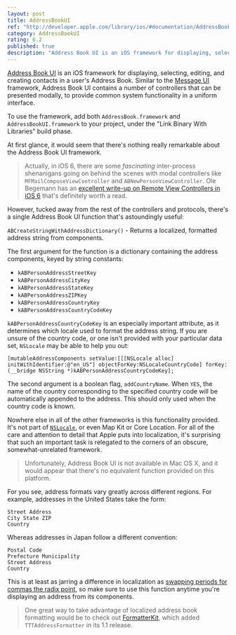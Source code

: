 ```yaml
---
layout: post
title: AddressBookUI
ref: "http://developer.apple.com/library/ios/#documentation/AddressBookUI/Reference/AddressBookUI_Framework/_index.html"
category: AddressBookUI
rating: 6.2
published: true
description: "Address Book UI is an iOS framework for displaying, selecting, editing, and creating contacts in a user's Address Book. Similar to the Message UI framework, Address Book UI contains a number of controllers that can be presented modally, to provide common system functionality in a uniform interface."
---
```


[Address Book UI](http://developer.apple.com/library/ios/#documentation/AddressBookUI/Reference/AddressBookUI_Framework/_index.html) is an iOS framework for displaying, selecting, editing, and creating contacts in a user's Address Book. Similar to the [Message UI](http://developer.apple.com/library/ios/#documentation/MessageUI/Reference/MessageUI_Framework_Reference/_index.html) framework, Address Book UI contains a number of controllers that can be presented modally, to provide common system functionality in a uniform interface.

To use the framework, add both `AddressBook.framework` and `AddressBookUI.framework` to your project, under the "Link Binary With Libraries" build phase.

At first glance, it would seem that there's nothing really remarkable about the Address Book UI framework.

> Actually, in iOS 6, there are some _fascinating_ inter-process shenanigans going on behind the scenes with modal controllers like `MFMailComposeViewController` and `ABNewPersonViewController`. Ole Begemann has an [excellent write-up on Remote View Controllers in iOS 6](http://oleb.net/blog/2012/10/remote-view-controllers-in-ios-6/) that's definitely worth a read.

However, tucked away from the rest of the controllers and protocols, there's a single Address Book UI function that's astoundingly useful:

`ABCreateStringWithAddressDictionary()` - Returns a localized, formatted address string from components.

The first argument for the function is a dictionary containing the address components, keyed by string constants:

- `kABPersonAddressStreetKey`
- `kABPersonAddressCityKey`
- `kABPersonAddressStateKey`
- `kABPersonAddressZIPKey`
- `kABPersonAddressCountryKey`
- `kABPersonAddressCountryCodeKey`

`kABPersonAddressCountryCodeKey` is an especially important attribute, as it determines which locale used to format the address string. If you are unsure of the country code, or one isn't provided with your particular data set, `NSLocale` may be able to help you out:

~~~{objective-c}
[mutableAddressComponents setValue:[[[NSLocale alloc] initWithIdentifier:@"en_US"] objectForKey:NSLocaleCountryCode] forKey:(__bridge NSString *)kABPersonAddressCountryCodeKey];
~~~

The second argument is a boolean flag, `addCountryName`. When `YES`, the name of the country corresponding to the specified country code will be automatically appended to the address. This should only used when the country code is known.

Nowhere else in all of the other frameworks is this functionality provided. It's not part of [`NSLocale`](http://nshipster.com/nslocale/), or even Map Kit or Core Location. For all of the care and attention to detail that Apple puts into localization, it's surprising that such an important task is relegated to the corners of an obscure, somewhat-unrelated framework.

> Unfortunately, Address Book UI is not available in Mac OS X, and it would appear that there's no equivalent function provided on this platform.

For you see, address formats vary greatly across different regions. For example, addresses in the United States take the form:

    Street Address
    City State ZIP
    Country

Whereas addresses in Japan follow a different convention:

    Postal Code
    Prefecture Municipality
    Street Address
    Country

This is at least as jarring a difference in localization as [swapping periods for commas the radix point](http://en.wikipedia.org/wiki/Decimal_mark#Hindu.E2.80.93Arabic_numeral_system), so make sure to use this function anytime you're displaying an address from its components.

> One great way to take advantage of localized address book formatting would be to check out [FormatterKit](https://github.com/mattt/FormatterKit), which added `TTTAddressFormatter` in its 1.1 release.
